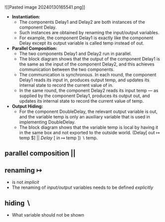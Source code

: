 ![[Pasted image 20240130165541.png]]
- **Instantiation:** 
	- The components Delay1 and Delay2 are both instances of the component Delay.
	- Such instances are obtained by renaming the input/output variables.
	- For example, the component Delay1 is exactly like the component Delay except its output variable is called temp instead of out.
- **Parallel Composition:**
	- The two components Delay1 and Delay2 run in parallel. 
	- The block diagram shows that the output of the component Delay1 is the same as the input of the component Delay2, and this achieves communication between the two components.
	- The communication is synchronous. In each round, the component Delay1 reads its input in, produces output temp, and updates its internal state to record the current value of in.
	- In the same round, the component Delay2 reads its input temp — as supplied by the component Delay1, produces its output out, and updates its internal state to record the current value of temp.
- **Output Hiding:**
	- For the component DoubleDelay, the relevant output variable is out, and the variable temp is only an auxiliary variable that is used in implementing DoubleDelay. 
	- The block diagram shows that the variable temp is local by having it in the same box and not exported to the outside world. 
	(Delay$[$ out $\mapsto$ temp $] || $Delay$ $[$ in $\mapsto$ temp $])$ $\backslash$ temp.
## parallel composition ||


## renaming $\mapsto$
- is not *implicit*
- The renaming of *input/output* variables needs to be defined *explicitly*
## hiding $\backslash$
- What variable should not be shown